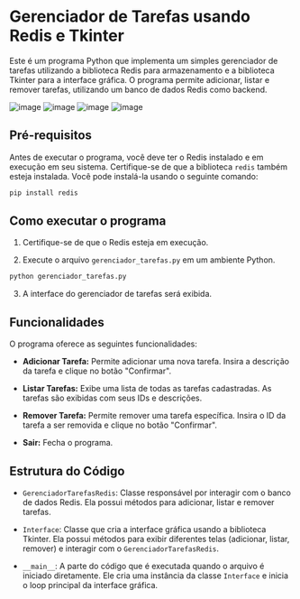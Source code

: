 # Gerenciador de Tarefas usando Redis e Tkinter

Este é um programa Python que implementa um simples gerenciador de tarefas utilizando a biblioteca Redis para armazenamento e a biblioteca Tkinter para a interface gráfica. O programa permite adicionar, listar e remover tarefas, utilizando um banco de dados Redis como backend.

![image](https://github.com/lucianomartinsjr/lista-tarefas-py-redis/assets/78613684/e59f5d63-d695-4205-b0f3-4689fcbb498d)
![image](https://github.com/lucianomartinsjr/lista-tarefas-py-redis/assets/78613684/fa0385ce-c783-43f7-bc08-84b52a5514f2)
![image](https://github.com/lucianomartinsjr/lista-tarefas-py-redis/assets/78613684/011e4c61-fe09-4c4e-815f-8dc5aaaaedff)
![image](https://github.com/lucianomartinsjr/lista-tarefas-py-redis/assets/78613684/af7ebd15-7cac-49f1-847b-05c850b3f9c5)





## Pré-requisitos

Antes de executar o programa, você deve ter o Redis instalado e em execução em seu sistema. Certifique-se de que a biblioteca `redis` também esteja instalada. Você pode instalá-la usando o seguinte comando:

```bash
pip install redis
```

## Como executar o programa

1. Certifique-se de que o Redis esteja em execução.

2. Execute o arquivo `gerenciador_tarefas.py` em um ambiente Python.

```bash
python gerenciador_tarefas.py
```

3. A interface do gerenciador de tarefas será exibida.

## Funcionalidades

O programa oferece as seguintes funcionalidades:

- **Adicionar Tarefa:** Permite adicionar uma nova tarefa. Insira a descrição da tarefa e clique no botão "Confirmar".

- **Listar Tarefas:** Exibe uma lista de todas as tarefas cadastradas. As tarefas são exibidas com seus IDs e descrições.

- **Remover Tarefa:** Permite remover uma tarefa específica. Insira o ID da tarefa a ser removida e clique no botão "Confirmar".

- **Sair:** Fecha o programa.

## Estrutura do Código

- `GerenciadorTarefasRedis`: Classe responsável por interagir com o banco de dados Redis. Ela possui métodos para adicionar, listar e remover tarefas.

- `Interface`: Classe que cria a interface gráfica usando a biblioteca Tkinter. Ela possui métodos para exibir diferentes telas (adicionar, listar, remover) e interagir com o `GerenciadorTarefasRedis`.

- `__main__`: A parte do código que é executada quando o arquivo é iniciado diretamente. Ele cria uma instância da classe `Interface` e inicia o loop principal da interface gráfica.

